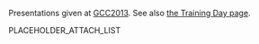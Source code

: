 Presentations given at [GCC2013](/Events/GCC2013).  See also [the Training Day page](/src/Events/GCC2013/TrainingDay/index.md).

PLACEHOLDER_ATTACH_LIST
